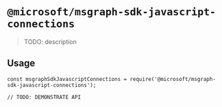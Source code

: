 # `@microsoft/msgraph-sdk-javascript-connections`

> TODO: description

## Usage

```
const msgraphSdkJavascriptConnections = require('@microsoft/msgraph-sdk-javascript-connections');

// TODO: DEMONSTRATE API
```
